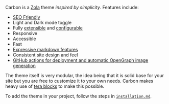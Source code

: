 ---
---

Carbon is a [Zola](https://github.com/getzola/zola) theme *inspired by simplicity*. Features include:

- [SEO Friendly](/features/ci/#seo)
- Light and Dark mode toggle
- Fully [extensible](/features/extending) and [configurable](/features/config)
- Responsive
- Accessible
- Fast
- [Expressive markdown features](/features/markdown/)
- Consistent site design and feel
- [GitHub actions for deployment and automatic OpenGraph image generation](/features/ci)

The theme itself is very modular, the idea being that it is solid base for your site but you are free to customize it to your own needs. Carbon makes heavy use of [tera blocks](https://www.getzola.org/documentation/themes/extending-a-theme/#overriding-a-block) to make this possible.

To add the theme in your project, follow the steps in [`installation.md`](/installation).
